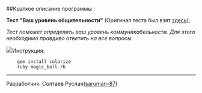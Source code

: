 ##Краткое описание программы :

**Тест "Ваш уровень общительности"** (Оригинал теста был взят [здесь](http://syntone.ru/psytesty/vash-uroven-obshhitelnosti/));

*Тест поможет определить ваш уровень коммуникабельности.*
*Для этого необходимо правдиво ответить на все  вопросы.*

![](http://tenantsportal.ru/mega/css/images/Test-paper.png)Инструкция:

	    gem install colorize
        ruby magic_ball.rb


----------
Разработчик: Солтаев Руслан([saruman-87](https://github.com/saruman-87))
